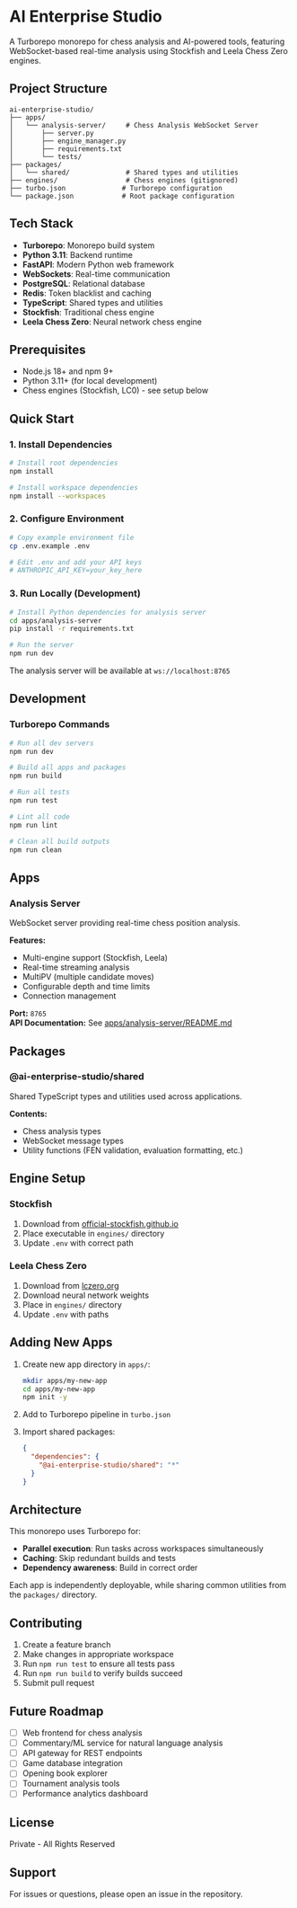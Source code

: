 # AI Enterprise Studio

A Turborepo monorepo for chess analysis and AI-powered tools, featuring WebSocket-based real-time analysis using Stockfish and Leela Chess Zero engines.

## Project Structure

```
ai-enterprise-studio/
├── apps/
│   └── analysis-server/     # Chess Analysis WebSocket Server
│       ├── server.py
│       ├── engine_manager.py
│       ├── requirements.txt
│       └── tests/
├── packages/
│   └── shared/              # Shared types and utilities
├── engines/                 # Chess engines (gitignored)
├── turbo.json              # Turborepo configuration
└── package.json            # Root package configuration
```

## Tech Stack

- **Turborepo**: Monorepo build system
- **Python 3.11**: Backend runtime
- **FastAPI**: Modern Python web framework
- **WebSockets**: Real-time communication
- **PostgreSQL**: Relational database
- **Redis**: Token blacklist and caching
- **TypeScript**: Shared types and utilities
- **Stockfish**: Traditional chess engine
- **Leela Chess Zero**: Neural network chess engine

## Prerequisites

- Node.js 18+ and npm 9+
- Python 3.11+ (for local development)
- Chess engines (Stockfish, LC0) - see setup below

## Quick Start

### 1. Install Dependencies

```bash
# Install root dependencies
npm install

# Install workspace dependencies
npm install --workspaces
```

### 2. Configure Environment

```bash
# Copy example environment file
cp .env.example .env

# Edit .env and add your API keys
# ANTHROPIC_API_KEY=your_key_here
```

### 3. Run Locally (Development)

```bash
# Install Python dependencies for analysis server
cd apps/analysis-server
pip install -r requirements.txt

# Run the server
npm run dev
```

The analysis server will be available at `ws://localhost:8765`

## Development

### Turborepo Commands

```bash
# Run all dev servers
npm run dev

# Build all apps and packages
npm run build

# Run all tests
npm run test

# Lint all code
npm run lint

# Clean all build outputs
npm run clean
```

## Apps

### Analysis Server

WebSocket server providing real-time chess position analysis.

**Features:**

- Multi-engine support (Stockfish, Leela)
- Real-time streaming analysis
- MultiPV (multiple candidate moves)
- Configurable depth and time limits
- Connection management

**Port:** `8765`  
**API Documentation:** See [apps/analysis-server/README.md](apps/analysis-server/README.md)

## Packages

### @ai-enterprise-studio/shared

Shared TypeScript types and utilities used across applications.

**Contents:**

- Chess analysis types
- WebSocket message types
- Utility functions (FEN validation, evaluation formatting, etc.)

## Engine Setup

### Stockfish

1. Download from [official-stockfish.github.io](https://github.com/official-stockfish/Stockfish)
2. Place executable in `engines/` directory
3. Update `.env` with correct path

### Leela Chess Zero

1. Download from [lczero.org](https://lczero.org)
2. Download neural network weights
3. Place in `engines/` directory
4. Update `.env` with paths

## Adding New Apps

1. Create new app directory in `apps/`:

   ```bash
   mkdir apps/my-new-app
   cd apps/my-new-app
   npm init -y
   ```

2. Add to Turborepo pipeline in `turbo.json`

3. Import shared packages:
   ```json
   {
     "dependencies": {
       "@ai-enterprise-studio/shared": "*"
     }
   }
   ```

## Architecture

This monorepo uses Turborepo for:

- **Parallel execution**: Run tasks across workspaces simultaneously
- **Caching**: Skip redundant builds and tests
- **Dependency awareness**: Build in correct order

Each app is independently deployable, while sharing common utilities from the `packages/` directory.

## Contributing

1. Create a feature branch
2. Make changes in appropriate workspace
3. Run `npm run test` to ensure all tests pass
4. Run `npm run build` to verify builds succeed
5. Submit pull request

## Future Roadmap

- [ ] Web frontend for chess analysis
- [ ] Commentary/ML service for natural language analysis
- [ ] API gateway for REST endpoints
- [ ] Game database integration
- [ ] Opening book explorer
- [ ] Tournament analysis tools
- [ ] Performance analytics dashboard

## License

Private - All Rights Reserved

## Support

For issues or questions, please open an issue in the repository.
